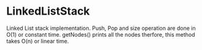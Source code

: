 # LinkedListStack
Linked List stack implementation.
Push, Pop and size operation are done in O(1) or constant time.
getNodes() prints all the nodes therfore, this method takes O(n) or linear time.

